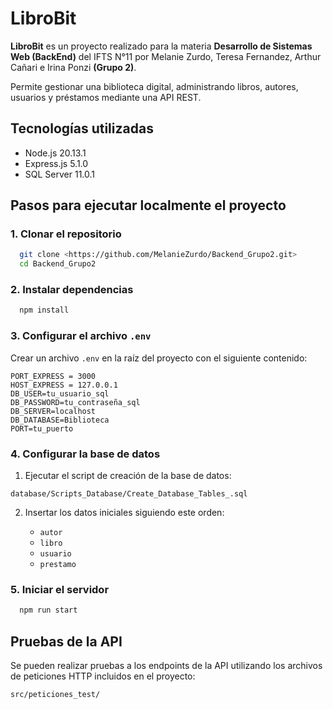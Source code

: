 # LibroBit

**LibroBit** es un proyecto realizado para la materia **Desarrollo de Sistemas Web (BackEnd)** del IFTS N°11 por Melanie Zurdo, Teresa Fernandez, Arthur Cañari e Irina Ponzi **(Grupo 2)**.

Permite gestionar una biblioteca digital, administrando libros, autores, usuarios y préstamos mediante una API REST.

## Tecnologías utilizadas

- Node.js 20.13.1
- Express.js 5.1.0
- SQL Server 11.0.1

## Pasos para ejecutar localmente el proyecto 

### 1. Clonar el repositorio

```bash
  git clone <https://github.com/MelanieZurdo/Backend_Grupo2.git>
  cd Backend_Grupo2
```

### 2. Instalar dependencias
```bash
  npm install
```

### 3. Configurar el archivo `.env`

Crear un archivo `.env` en la raíz del proyecto con el siguiente contenido:

```env
PORT_EXPRESS = 3000
HOST_EXPRESS = 127.0.0.1
DB_USER=tu_usuario_sql
DB_PASSWORD=tu_contraseña_sql
DB_SERVER=localhost
DB_DATABASE=Biblioteca
PORT=tu_puerto
```

### 4. Configurar la base de datos

1. Ejecutar el script de creación de la base de datos:

```
database/Scripts_Database/Create_Database_Tables_.sql
```

2. Insertar los datos iniciales siguiendo este orden:

    - `autor`
    - `libro`
    - `usuario`
    - `prestamo`

### 5. Iniciar el servidor

```bash
  npm run start
```

## Pruebas de la API

Se pueden realizar pruebas a los endpoints de la API utilizando los archivos de peticiones HTTP incluidos en el proyecto:

```
src/peticiones_test/
```
